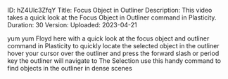 ID: hZ4Ulc3ZfqY
Title: Focus Object in Outliner
Description: This video takes a quick look at the Focus Object in Outliner command in Plasticity.
Duration: 30
Version: 
Uploaded: 2023-04-21

yum yum Floyd here with a quick look at
the focus object and outliner command
in Plasticity to quickly locate the
selected object in the outliner hover
your cursor over the outliner and press
the forward slash or period key the
outliner will navigate to The Selection
use this handy command to find objects
in the outliner in dense scenes